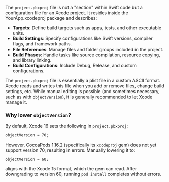 The `project.pbxproj` file is not a "section" within Swift code but a configuration file for an Xcode project. It resides inside the YourApp.xcodeproj package and describes:

- **Targets**: Define build targets such as apps, tests, and other executable units.
- **Build Settings**: Specify configurations like Swift versions, compiler flags, and framework paths.
- **File References**: Manage files and folder groups included in the project.
- **Build Phases**: Handle tasks like source compilation, resource copying, and library linking.
- **Build Configurations**: Include Debug, Release, and custom configurations.

The `project.pbxproj` file is essentially a plist file in a custom ASCII format. Xcode reads and writes this file when you add or remove files, change build settings, etc. While manual editing is possible (and sometimes necessary, such as with `objectVersion`), it is generally recommended to let Xcode manage it.

### Why lower `objectVersion`?

By default, Xcode 16 sets the following in `project.pbxproj`:

```text
objectVersion = 70;
```

However, CocoaPods 1.16.2 (specifically its `xcodeproj` gem) does not yet support version 70, resulting in errors. Manually lowering it to:

```text
objectVersion = 60;
```

aligns with the Xcode 15 format, which the gem can read. After downgrading to version 60, running `pod install` completes without errors.
